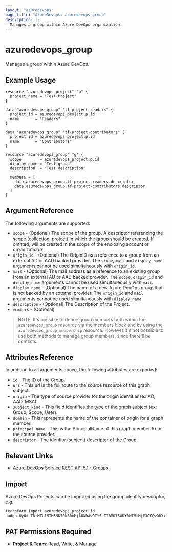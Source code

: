 ```yaml
---
layout: "azuredevops"
page_title: "AzureDevops: azuredevops_group"
description: |-
  Manages a group within Azure DevOps organization.
---
```


# azuredevops_group
Manages a group within Azure DevOps.

## Example Usage

```hcl
resource "azuredevops_project" "p" {
  project_name = "Test Project"
}

data "azuredevops_group" "tf-project-readers" {
  project_id = azuredevops_project.p.id
  name       = "Readers"
}

data "azuredevops_group" "tf-project-contributors" {
  project_id = azuredevops_project.p.id
  name       = "Contributors"
}

resource "azuredevops_group" "g" {
  scope        = azuredevops_project.p.id
  display_name = "Test group"
  description  = "Test description"

  members = [
    data.azuredevops_group.tf-project-readers.descriptor,
    data.azuredevops_group.tf-project-contributors.descriptor
  ]
}
```

## Argument Reference

The following arguments are supported:

* `scope` - (Optional) The scope of the group. A descriptor referencing the scope (collection, project) in which the group should be created. If omitted, will be created in the scope of the enclosing account or organization.x
* `origin_id` - (Optional) The OriginID as a reference to a group from an external AD or AAD backed provider. The `scope`, `mail` and `display_name` arguments cannot be used simultaneously with `origin_id`.
* `mail` - (Optional) The mail address as a reference to an existing group from an external AD or AAD backed provider. The `scope`, `origin_id` and `display_name` arguments cannot be used simultaneously with `mail`.
* `display_name` - (Optional) The name of a new Azure DevOps group that is not backed by an external provider. The `origin_id` and `mail` arguments cannot be used simultaneously with `display_name`.
* `description` - (Optional) The Description of the Project.
* `members` - (Optional)
> NOTE: It's possible to define group members both within the `azuredevops_group` resource via the members block and by using the   `azuredevops_group_membership` resource. However it's not possible to use both methods to manage group members, since there'll be conflicts.

## Attributes Reference

In addition to all arguments above, the following attributes are exported:

* `id` - The ID of the Group.
* `url` - This url is the full route to the source resource of this graph subject.
* `origin` - The type of source provider for the origin identifier (ex:AD, AAD, MSA)
* `subject_kind` - This field identifies the type of the graph subject (ex: Group, Scope, User).
* `domain` - This represents the name of the container of origin for a graph member.
* `principal_name` - This is the PrincipalName of this graph member from the source provider. 
* `descriptor` - The identity (subject) descriptor of the Group.

## Relevant Links
* [Azure DevOps Service REST API 5.1 - Groups](https://docs.microsoft.com/en-us/rest/api/azure/devops/graph/groups?view=azure-devops-rest-5.1)

## Import
Azure DevOps Projects can be imported using the group identity descriptor, e.g.

```
terraform import azuredevops_project.id aadgp.Uy0xLTktMTU1MTM3NDI0NS0xMjA0NDAwOTY5LTI0MDI5ODY0MTMtMjE3OTQwODYxNi0zLTIxNjc2NjQyNTMtMzI1Nzg0NDI4OS0yMjU4MjcwOTc0LTI2MDYxODY2NDU
```

## PAT Permissions Required

- **Project & Team**: Read, Write, & Manage
